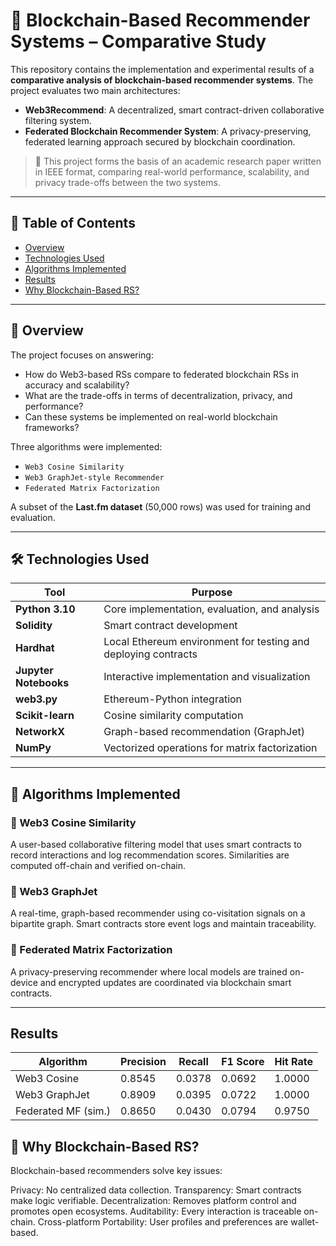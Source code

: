 # 🧠 Blockchain-Based Recommender Systems – Comparative Study

This repository contains the implementation and experimental results of a **comparative analysis of blockchain-based recommender systems**. The project evaluates two main architectures:
- **Web3Recommend**: A decentralized, smart contract-driven collaborative filtering system.
- **Federated Blockchain Recommender System**: A privacy-preserving, federated learning approach secured by blockchain coordination.

> 📄 This project forms the basis of an academic research paper written in IEEE format, comparing real-world performance, scalability, and privacy trade-offs between the two systems.

---

## 📌 Table of Contents

- [Overview](#overview)
- [Technologies Used](#technologies-used)
- [Algorithms Implemented](#algorithms-implemented)
- [Results](#results)
- [Why Blockchain-Based RS?](#why-blockchain-based-rs)

---

## 🧾 Overview

The project focuses on answering:
- How do Web3-based RSs compare to federated blockchain RSs in accuracy and scalability?
- What are the trade-offs in terms of decentralization, privacy, and performance?
- Can these systems be implemented on real-world blockchain frameworks?

Three algorithms were implemented:
- `Web3 Cosine Similarity`
- `Web3 GraphJet-style Recommender`
- `Federated Matrix Factorization`

A subset of the **Last.fm dataset** (50,000 rows) was used for training and evaluation.

---

## 🛠 Technologies Used

| Tool              | Purpose |
|-------------------|---------|
| **Python 3.10**   | Core implementation, evaluation, and analysis |
| **Solidity**      | Smart contract development |
| **Hardhat**       | Local Ethereum environment for testing and deploying contracts |
| **Jupyter Notebooks** | Interactive implementation and visualization |
| **web3.py**       | Ethereum-Python integration |
| **Scikit-learn**  | Cosine similarity computation |
| **NetworkX**      | Graph-based recommendation (GraphJet) |
| **NumPy**         | Vectorized operations for matrix factorization |

---

## 🤖 Algorithms Implemented

### 🔹 Web3 Cosine Similarity
A user-based collaborative filtering model that uses smart contracts to record interactions and log recommendation scores. Similarities are computed off-chain and verified on-chain.

### 🔹 Web3 GraphJet
A real-time, graph-based recommender using co-visitation signals on a bipartite graph. Smart contracts store event logs and maintain traceability.

### 🔹 Federated Matrix Factorization
A privacy-preserving recommender where local models are trained on-device and encrypted updates are coordinated via blockchain smart contracts.

---

## Results

| Algorithm           | Precision | Recall | F1 Score | Hit Rate |
| ------------------- | --------- | ------ | -------- | -------- |
| Web3 Cosine         | 0.8545    | 0.0378 | 0.0692   | 1.0000   |
| Web3 GraphJet       | 0.8909    | 0.0395 | 0.0722   | 1.0000   |
| Federated MF (sim.) | 0.8650    | 0.0430 | 0.0794   | 0.9750   |


## 🔐 Why Blockchain-Based RS?

Blockchain-based recommenders solve key issues:

Privacy: No centralized data collection.
Transparency: Smart contracts make logic verifiable.
Decentralization: Removes platform control and promotes open ecosystems.
Auditability: Every interaction is traceable on-chain.
Cross-platform Portability: User profiles and preferences are wallet-based.

